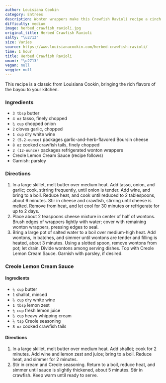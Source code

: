 ```yaml
---
author: Louisiana Cookin
category: Entrees
description: Wonton wrappers make this Crawfish Ravioli recipe a cinch.
difficulty: medium
image: herbed_crawfish_ravioli.jpg
original_title: Herbed Crawfish Ravioli
salty: "\u2713"
size: Varies
source: https://www.louisianacookin.com/herbed-crawfish-ravioli/
time: 1 hour
title: Herbed Crawfish Ravioli
umami: "\u2713"
vegan: null
veggie: null
---
```


This recipe is a classic from Louisiana Cookin, bringing the rich flavors of the bayou to your kitchen.

### Ingredients

* `3 tbsp` butter
* `4 oz` tasso, finely chopped
* `¼ cup` chopped onion
* `2` cloves garlic, chopped
* `1 cup` dry white wine
* `2 (5.2-ounce)` packages garlic-and-herb-flavored Boursin cheese
* `8 oz` cooked crawfish tails, finely chopped
* `2 (12-ounce)` packages refrigerated wonton wrappers
* Creole Lemon Cream Sauce (recipe follows)
* Garnish: parsley

### Directions

1. In a large skillet, melt butter over medium heat. Add tasso, onion, and garlic; cook, stirring frequently, until onion is tender. Add wine, and bring to a boil. Reduce heat, and cook until reduced to 2 tablespoons, about 6 minutes. Stir in cheese and crawfish, stirring until cheese is melted. Remove from heat, and let cool for 30 minutes or refrigerate for up to 2 days.
2. Place about 2 teaspoons cheese mixture in center of half of wontons. Brush edges of wrappers lightly with water; cover with remaining wonton wrappers, pressing edges to seal.
3. Bring a large pot of salted water to a boil over medium-high heat. Add wontons, in batches, and simmer until wontons are tender and filling is heated, about 3 minutes. Using a slotted spoon, remove wontons from pot; let drain. Divide wontons among serving dishes. Top with Creole Lemon Cream Sauce. Garnish with parsley, if desired.

### Creole Lemon Cream Sauce

#### Ingredients

* `¼ cup` butter
* `1` shallot, minced
* `½ cup` dry white wine
* `1 tbsp` lemon zest
* `¼ cup` fresh lemon juice
* `½ cup` heavy whipping cream
* `½ tsp` Creole seasoning
* `8 oz` cooked crawfish tails

#### Directions

1. In a large skillet, melt butter over medium heat. Add shallot; cook for 2 minutes. Add wine and lemon zest and juice; bring to a boil. Reduce heat, and simmer for 2 minutes.
2. Stir in cream and Creole seasoning. Return to a boil, reduce heat, and simmer until sauce is slightly thickened, about 5 minutes. Stir in crawfish. Keep warm until ready to serve.